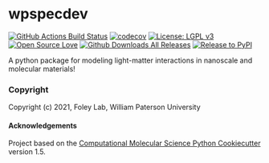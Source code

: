 wpspecdev
==============================
[//]: # (Badges)
[![GitHub Actions Build Status](https://github.com/FoleyLab/wpspecdev/workflows/CI/badge.svg)](https://github.com/FoleyLab/wpspecdev/actions?query=workflow%3ACI)
[![codecov](https://codecov.io/gh/FoleyLab/wpspecdev/branch/main/graph/badge.svg)](https://codecov.io/gh/FoleyLab/wpspecdev/branch/main)
[![License: LGPL v3](https://img.shields.io/badge/License-LGPL%20v3-blue.svg)](https://www.gnu.org/licenses/lgpl-3.0)
[![Open Source Love](https://firstcontributions.github.io/open-source-badges/badges/open-source-v1/open-source.svg)](https://github.com/firstcontributions/open-source-badges)
[![Github Downloads All Releases](https://img.shields.io/github/downloads/FoleyLab/wpspecdev/total)](https://github.com/FoleyLab/wpspecdev/releases)
[![Release to PyPI](https://github.com/FoleyLab/wpspecdev/actions/workflows/release.yml/badge.svg?branch=main)](https://github.com/FoleyLab/wpspecdev/actions/workflows/release.yml)


A python package for modeling light-matter interactions in nanoscale and molecular materials!

### Copyright
Copyright (c) 2021, Foley Lab, William Paterson University


#### Acknowledgements
Project based on the
[Computational Molecular Science Python Cookiecutter](https://github.com/molssi/cookiecutter-cms) version 1.5.
